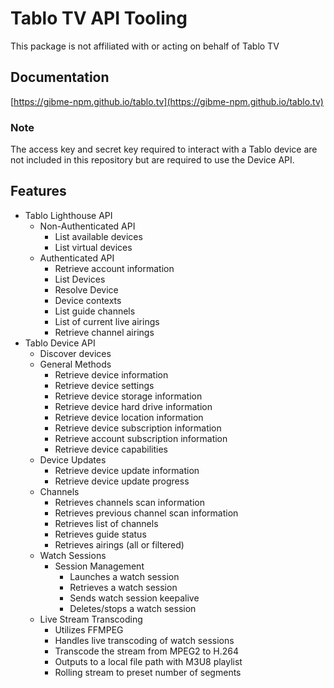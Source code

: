 # Tablo TV API Tooling

This package is not affiliated with or acting on behalf of Tablo TV

## Documentation

[https://gibme-npm.github.io/tablo.tv](https://gibme-npm.github.io/tablo.tv)

### Note

The access key and secret key required to interact with a Tablo device are not included in this repository but are required to use the Device API.

## Features

* Tablo Lighthouse API
  * Non-Authenticated API
    * List available devices
    * List virtual devices
  * Authenticated API
    * Retrieve account information
    * List Devices
    * Resolve Device
    * Device contexts
    * List guide channels
    * List of current live airings
    * Retrieve channel airings
* Tablo Device API
  * Discover devices
  * General Methods
    * Retrieve device information
    * Retrieve device settings
    * Retrieve device storage information
    * Retrieve device hard drive information
    * Retrieve device location information
    * Retrieve device subscription information
    * Retrieve account subscription information
    * Retrieve device capabilities
  * Device Updates
    * Retrieve device update information
    * Retrieve device update progress
  * Channels
    * Retrieves channels scan information
    * Retrieves previous channel scan information
    * Retrieves list of channels
    * Retrieves guide status
    * Retrieves airings (all or filtered)
  * Watch Sessions
    * Session Management
      * Launches a watch session
      * Retrieves a watch session
      * Sends watch session keepalive
      * Deletes/stops a watch session
  * Live Stream Transcoding
    * Utilizes FFMPEG
    * Handles live transcoding of watch sessions
    * Transcode the stream from MPEG2 to H.264
    * Outputs to a local file path with M3U8 playlist
    * Rolling stream to preset number of segments
